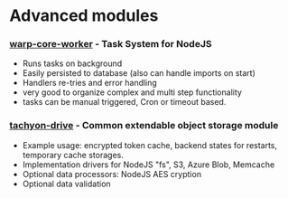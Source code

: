 # Advanced modules

### [warp-core-worker](https://www.npmjs.com/package/warp-core-worker) - Task System for NodeJS
- Runs tasks on background
- Easily persisted to database (also can handle imports on start)
- Handlers re-tries and error handling
- very good to organize complex and multi step functionality
- tasks can be manual triggered, Cron or timeout based.

### [tachyon-drive](https://www.npmjs.com/package/tachyon-drive) - Common extendable object storage module
- Example usage: encrypted token cache, backend states for restarts, temporary cache storages.
- Implementation drivers for NodeJS "fs", S3, Azure Blob, Memcache
- Optional data processors: NodeJS AES cryption 
- Optional data validation
